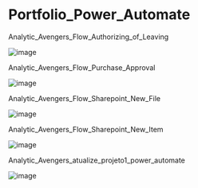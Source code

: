 # Portfolio_Power_Automate

 Analytic_Avengers_Flow_Authorizing_of_Leaving

 ![image](https://github.com/danielousa/Portfolio_Power_Platform/assets/159817085/6bfb080f-5394-48d9-b9f3-56b3978a7755)

Analytic_Avengers_Flow_Purchase_Approval

![image](https://github.com/danielousa/Portfolio_Power_Platform/assets/159817085/62932749-5919-473f-b628-df8b43d27424)

Analytic_Avengers_Flow_Sharepoint_New_File

![image](https://github.com/danielousa/Portfolio_Power_Platform/assets/159817085/83894187-2b78-475d-bb45-fe7a6896bac6)

Analytic_Avengers_Flow_Sharepoint_New_Item

![image](https://github.com/danielousa/Portfolio_Power_Platform/assets/159817085/3f542ec1-6331-4ba9-853c-49ab05786ac9)

Analytic_Avengers_atualize_projeto1_power_automate

![image](https://github.com/danielousa/Portfolio_Power_Platform/assets/159817085/6c990c59-d4e5-4d67-9832-a1a018acaadd)










 


 
